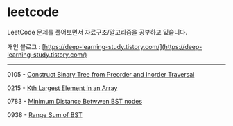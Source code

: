 # leetcode
LeetCode 문제를 풀어보면서 자료구조/알고리즘을 공부하고 있습니다.

개인 블로그 : [https://deep-learning-study.tistory.com/](https://deep-learning-study.tistory.com/)

---

0105 - [Construct Binary Tree from Preorder and Inorder Traversal](https://deep-learning-study.tistory.com/401)

0215 - [Kth Largest Element in an Array](https://deep-learning-study.tistory.com/404)

0783 - [Minimum Distance Betwwen BST nodes](https://deep-learning-study.tistory.com/399)


0938 - [Range Sum of BST](https://deep-learning-study.tistory.com/396)

